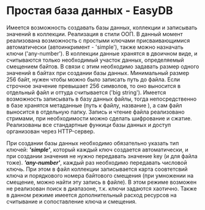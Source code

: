 # Простая база данных - EasyDB

Имеется возможность создавать базы данных, коллекции и записывать значений в коллекции. Реализация в стили ООП. В данный момент реализована возможность с простыми ключами присваивающимися автоматически (автоинкримент - 'simple'), также можно назначать ключи ('any-number'). В коллекции данные хранятся в двоичном виде, и считываются только необходимый участок данных, определяемый смещением байтов. В связи с этим необходимо задавать размер одного значений в байтах при создании базы данных. Минимальный размер 256 байт, нужен чтобы можно было записать путь до файла. Если строчное значение превышает 256 символов, то оно выносится в отдельный файл и оттуда считывается ('big string'). Имеется возможность записывать в базу данных файлы, тогда непосредственно в базе хранятся метаданные (путь к файлу, название ), а сам файл выносится в отдельную папку. Запись и чтение файла реализовано стримами, при необходимости можно сделать шифрование и сжатие. Реализованы все стандартные функици базы данных и доступ организован через HTTP-сервер.

При создании базы данных необходимо обязательно указать тип ключей:
**_'simple'_**, который каждый ключ создается автоматически, и при создании значения не нужно передавать значение key (и для файла тоже).
**_'any-number'_**, каждый раз необходимо передавать числовой ключь. При этом в файл коллекции записывается карта соовтетсвий ключа и порядкового номера байтового смещения (при умножении на смещение, можно найти эту запись в файле). В этом режиме возможен не реализован поиск в диапазоне, т.к. ключи задаются хаотично. Также в данном режиме имеется дополнительный расход ресурсов на считывание и сопоставление ключа и смещения.
